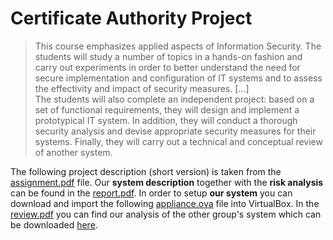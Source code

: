 # Certificate Authority Project
> This course emphasizes applied aspects of Information Security. The students will study a number of topics in a hands-on fashion and carry out experiments in order to better understand the need for secure implementation and configuration of IT systems and to assess the effectivity and impact of security measures. [...]  
The students will also complete an independent project: based on a set of functional requirements, they will design and implement a prototypical IT system. In addition, they will conduct a thorough security analysis and devise appropriate security measures for their systems. Finally, they will carry out a technical and conceptual review of another system. 

The following project description (short version) is taken from the [assignment.pdf](assignment.pdf) file.
Our **system description** together with the **risk analysis** can be found in the [report.pdf](https://github.com/silvanegli/AppliedSecLab16/blob/master/report/report.pdf). In order to setup **our system** 
you can download and import the following [appliance.ova](https://drive.google.com/open?id=14S32s4kC6AibPTYFD3vTlT0YS19Anpza) file into VirtualBox. In the [review.pdf](https://github.com/silvanegli/AppliedSecLab16/blob/master/review/review.pdf) you can find our analysis of the other group's system which can be downloaded [here](https://drive.google.com/open?id=13Vx4DCPUvofZo4if_ln6FsKDUijt4IkS).
